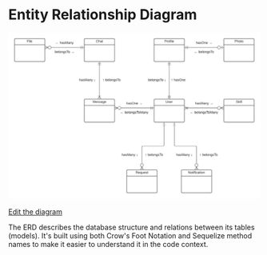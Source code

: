 # Entity Relationship Diagram

![Diagram](./images/ERD.jpeg)

[Edit the diagram](https://lucid.app/lucidspark/61354069-6a72-4c12-954d-7f3fa40327e5/edit#)

The ERD describes the database structure and relations between its tables (models). It's built using both Crow's Foot Notation and Sequelize method names to make it easier to understand it in the code context.
